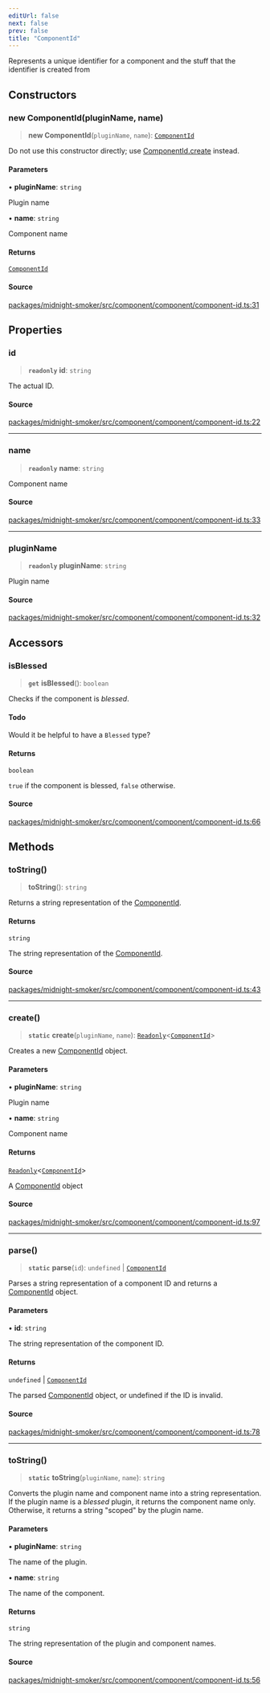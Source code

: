 ```yaml
---
editUrl: false
next: false
prev: false
title: "ComponentId"
---
```


Represents a unique identifier for a component and the stuff that the
identifier is created from

## Constructors

### new ComponentId(pluginName, name)

> **new ComponentId**(`pluginName`, `name`): [`ComponentId`](/api/midnight-smoker/midnight-smoker/component/classes/componentid/)

Do not use this constructor directly; use [ComponentId.create](/api/midnight-smoker/midnight-smoker/component/classes/componentid/#create)
instead.

#### Parameters

• **pluginName**: `string`

Plugin name

• **name**: `string`

Component name

#### Returns

[`ComponentId`](/api/midnight-smoker/midnight-smoker/component/classes/componentid/)

#### Source

[packages/midnight-smoker/src/component/component/component-id.ts:31](https://github.com/boneskull/midnight-smoker/blob/417858b/packages/midnight-smoker/src/component/component/component-id.ts#L31)

## Properties

### id

> **`readonly`** **id**: `string`

The actual ID.

#### Source

[packages/midnight-smoker/src/component/component/component-id.ts:22](https://github.com/boneskull/midnight-smoker/blob/417858b/packages/midnight-smoker/src/component/component/component-id.ts#L22)

***

### name

> **`readonly`** **name**: `string`

Component name

#### Source

[packages/midnight-smoker/src/component/component/component-id.ts:33](https://github.com/boneskull/midnight-smoker/blob/417858b/packages/midnight-smoker/src/component/component/component-id.ts#L33)

***

### pluginName

> **`readonly`** **pluginName**: `string`

Plugin name

#### Source

[packages/midnight-smoker/src/component/component/component-id.ts:32](https://github.com/boneskull/midnight-smoker/blob/417858b/packages/midnight-smoker/src/component/component/component-id.ts#L32)

## Accessors

### isBlessed

> **`get`** **isBlessed**(): `boolean`

Checks if the component is _blessed_.

#### Todo

Would it be helpful to have a `Blessed` type?

#### Returns

`boolean`

`true` if the component is blessed, `false` otherwise.

#### Source

[packages/midnight-smoker/src/component/component/component-id.ts:66](https://github.com/boneskull/midnight-smoker/blob/417858b/packages/midnight-smoker/src/component/component/component-id.ts#L66)

## Methods

### toString()

> **toString**(): `string`

Returns a string representation of the [ComponentId](/api/midnight-smoker/midnight-smoker/component/classes/componentid/).

#### Returns

`string`

The string representation of the [ComponentId](/api/midnight-smoker/midnight-smoker/component/classes/componentid/).

#### Source

[packages/midnight-smoker/src/component/component/component-id.ts:43](https://github.com/boneskull/midnight-smoker/blob/417858b/packages/midnight-smoker/src/component/component/component-id.ts#L43)

***

### create()

> **`static`** **create**(`pluginName`, `name`): [`Readonly`]( https://www.typescriptlang.org/docs/handbook/utility-types.html#readonlytype )\<[`ComponentId`](/api/midnight-smoker/midnight-smoker/component/classes/componentid/)\>

Creates a new [ComponentId](/api/midnight-smoker/midnight-smoker/component/classes/componentid/) object.

#### Parameters

• **pluginName**: `string`

Plugin name

• **name**: `string`

Component name

#### Returns

[`Readonly`]( https://www.typescriptlang.org/docs/handbook/utility-types.html#readonlytype )\<[`ComponentId`](/api/midnight-smoker/midnight-smoker/component/classes/componentid/)\>

A [ComponentId](/api/midnight-smoker/midnight-smoker/component/classes/componentid/) object

#### Source

[packages/midnight-smoker/src/component/component/component-id.ts:97](https://github.com/boneskull/midnight-smoker/blob/417858b/packages/midnight-smoker/src/component/component/component-id.ts#L97)

***

### parse()

> **`static`** **parse**(`id`): `undefined` \| [`ComponentId`](/api/midnight-smoker/midnight-smoker/component/classes/componentid/)

Parses a string representation of a component ID and returns a
[ComponentId](/api/midnight-smoker/midnight-smoker/component/classes/componentid/) object.

#### Parameters

• **id**: `string`

The string representation of the component ID.

#### Returns

`undefined` \| [`ComponentId`](/api/midnight-smoker/midnight-smoker/component/classes/componentid/)

The parsed [ComponentId](/api/midnight-smoker/midnight-smoker/component/classes/componentid/) object, or undefined if the ID is
  invalid.

#### Source

[packages/midnight-smoker/src/component/component/component-id.ts:78](https://github.com/boneskull/midnight-smoker/blob/417858b/packages/midnight-smoker/src/component/component/component-id.ts#L78)

***

### toString()

> **`static`** **toString**(`pluginName`, `name`): `string`

Converts the plugin name and component name into a string representation.
If the plugin name is a _blessed_ plugin, it returns the component name
only. Otherwise, it returns a string "scoped" by the plugin name.

#### Parameters

• **pluginName**: `string`

The name of the plugin.

• **name**: `string`

The name of the component.

#### Returns

`string`

The string representation of the plugin and component names.

#### Source

[packages/midnight-smoker/src/component/component/component-id.ts:56](https://github.com/boneskull/midnight-smoker/blob/417858b/packages/midnight-smoker/src/component/component/component-id.ts#L56)
